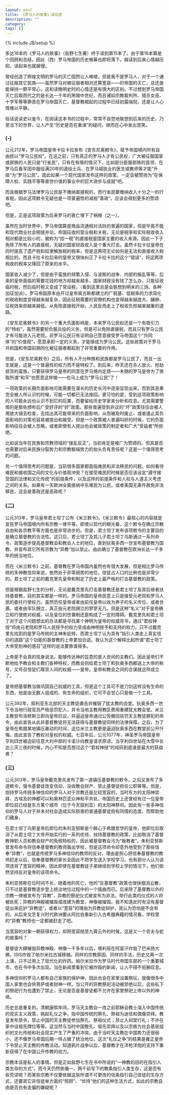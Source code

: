 ```yaml
---
layout: post
title: 《罗马人的故事》读后感
description: ""
category:
tags: []
---
```


{% include JB/setup %}

多达16本的《罗马人的故事》（盐野七生著）终于读到第15本了。由于第16本算是个回顾和总结，因此（西）罗马帝国的历史帷幕也即将落下。越读到后来心情越压抑，读起来也就越慢。

曾经创造了辉煌文明的罗马的灭亡固然让人唏嘘，但是我不是罗马人，对于一个通过征服其它民族——虽然罗马对被征服者相对还算宽容——的帝国的灭亡，总还是能保持一颗平常心，这和读晚明史时的心情还是有很大的区别。不过想到罗马帝国灭亡后取而代之的是长达一千年的黑暗中世纪，而且诸如宗教裁判所、猎杀女巫、十字军等等罪恶在罗马帝国灭亡、基督教崛起的过程中已经初露端倪，还是让人心情难以平静。

俗话说读史以鉴今，在阅读这本书的过程中，常常不自觉地联想到后来的历史、乃至当下的世界，让人产生“历史是否在重演”的疑问，继而在心中发出苦笑。

### (-)

公元212年，罗马帝国皇帝卡拉卡拉发布《安东尼奥敕令》，赋予帝国境内所有自由民以“罗马公民权”。在这之前，只有真正的罗马人才有公民权，广大被征服国家或部族的人民只是“行省民”，只有在有限的情况下，比如部分臣服部族的首领、在罗马后备军团中服役满20年的退役士兵、在罗马城执业的医生或教师等才能“升级”为“罗马公民”。因此如果一个现代国家发布这样的政策，一定会被赞扬为“在保障人权、实践平等等普世价值的事业中的巨大进步与成就”吧。

而且根据罗马法律罗马公民是不缴纳直接税的，而行省民要缴纳收入十分之一的行省税，因此这项敕令无疑也是一项普遍性的减税“善政”，应该会得到更多的赞颂吧。

但是，正是这项政策为后来罗马的衰亡埋下了祸根（之一）。

虽然在当时世界中，罗马帝国算是商品流通相对活跃的普遍的国家，但是毕竟不能和现代商业社会相提并论。帝国征收的营业税和关税，无论是税率和实际税收收入相对都是比较小的，被称为“拾一税”的直接税是国家主要的收入来源。因此一下子免除了所有人的直接税，无疑对国家财政收入是个重大打击。虽然卡拉卡拉皇帝在同时提高了遗产税和奴隶解放税的税率，但是这两项无论如何是无法和直接收入税相比的。而且卡拉卡拉后来的皇帝又很快纠正了卡拉卡拉的这个“错误”，将这两项税收的税率又降回了原来的水平。

国家收入减少了，但是由于蛮族的频繁入侵、与波斯的战争、内部的叛乱等等，后来的皇帝面临的需要花钱的地方却越来越多，国家财政没有钱了怎么办，只能征收临时税，然后临时税又变成了常设税，（看到这里总是会联想到明末的三饷、各种加征加派）。罗马帝国原本由开过皇帝奥古斯都建立的广税基、低税率的力求简化的税收制度变得越来越复杂，因此征税需要的官僚机构也变得越来越庞大、臃肿、征税效率却越来越低。从免除直接税开始，人民反而走上了税收负担越来越重的道路。

《安东尼奥敕令》的另一个重大负面影响是，本来罗马公民权还是一个有吸引力的“特权”，虽然需要担负服兵役的义务，但是可以免除直接税，而且只有罗马公民才有可能进入元老院。非罗马公民只有证明自己愿意接受罗马帝国这个“共同体”的“价值观”，愿意承担一定的义务，才能够成为罗马公民。这些政策对于罗马共和国和帝国前期同化被征服者都起到了非常重要的作用。

但是，《安东尼奥敕令》之后，所有人不分种族和民族都是罗马公民了，而且一出生就是，这是一个普遍性的权力而不是特权了。到后来，昨天还在杀人放火、抢劫掠货的蛮族，只要获得罗马皇帝的同意在罗马境内定居——末期的罗马皇帝为了换取所谓“和平”也愿意这样做——也马上成为“罗马公民”了！

一项政策的长期负面影响可能需要在漫长的历史长河中逐渐显现出来，而到其恶果完全被人所认识的时候，可能一切都已无法挽回。更可怕的是，受到这项政策影响的人可能永远也认识不到它的后果，而要留给历史学家来分析和叹息。尤其需要警惕的是那些颁布后广受好评的“好”政策。那些普遍受到非议的“坏”政策往往会被人用放大镜去检查，去找出其可能带来的负面影响，从而被及时废止、或者遏止其负面影响的对策也容易被提出和接受。但是一个政策被人普遍叫好的时候，它的负面影响往往会被人忽略，或者即使有人提出也会被政策的制定者和广大“受益者”所拒绝。

比如说当年在民族和宗教领域的“拨乱反正”，当初肯定是被广为赞颂的。但其是否也需要对后来民族分裂势力和宗教极端势力的抬头负有责任呢？这是一个值得思考的问题。

另一个值得思考的问题是，当前很多国家都面临难民和非法移民的问题。如何看待难民和接收国之间的文化与价值观冲突？在接受难民的时候是否应该设定“遵守接受国的法律和文化传统”的前提条件，以及这样的前提条件和人权与人道主义考虑之间的关系。如果有一天欧洲全面接纳中东难民为公民，或者美国无条件赦免非法移民，这会是善政还是恶政呢？

### (二)
公元313年，罗马皇帝君士坦丁公布《米兰敕令》。《米兰敕令》最核心的内容就是宣告罗马帝国境内所有宗教一律平等。即使以现代的眼光看，这个敕令在确立宗教自由和各宗教平等方面也是非常进步的。但是，君士坦丁发布该项敕令的主要目的是确立基督教的合法性。这只后，君士坦丁及其儿子君士坦丁乌斯通过一系列命令、政策逐步提高基督教会和教会人士的地位，直到狄奥多西一世宣布基督教为国教，并宣布其它所有宗教为“异教”加以禁止。由此确立了基督教在欧洲长达一千多年的统治地位。

而在《米兰敕令》之前，基督教在罗马帝国内虽然也有很大发展，但是相比罗马传统的多神教信仰来说，依然处于非常弱势的地位，信徒占人口的比例也是非常少的。君士坦丁之前的戴克里先皇帝和制定了历史上最严格的打击基督教的政策。

但是根据盐野七生的分析，无论是戴克里先打击基督教还是君士坦丁及其后继者扶持基督教，目的其实都是一样的。罗马帝国的皇帝民意上只是接受元老院和罗马人民的委托行使权力。虽然历任皇帝或者由前任皇帝以收为养子的名义传位、或者世袭、或者由军队拥立，真正由元老院拥立的寥寥无几，但是这种“名义”对于皇帝确立和行使绝对权威、以及皇位的世袭制还是构成了一定的障碍。戴克里先和君士坦丁对于这个问题想出的办法都是寻找某个神明为皇帝的权威背书，通过“君权神授”将由元老院和罗马人民授予的权力变成由神明授予和支持的权力。只不过戴克里先找到的是罗马传统的主神朱庇特，而君士坦丁认为具有“指引人类走上真实信仰的道路”这个功能的基督教的上帝更加合适。我认为这个解释比起所谓“君士坦丁大帝受到神的感召”这样的说法要靠谱得多。

上帝是不会真的现身说法，能够传达神的旨意的是人世间的主教们。因此皇帝们不断地给予教会和主教们各种特权，而教会则给君士坦丁和狄奥多西都送上大帝的称号，又号召信徒们尊崇人间的权威——皇帝。皇帝和教会之间的合谋就这样成立了。

皇帝把基督教当做巩固自己权威的工具，但是这个工具可不是刀剑这样没有生命的东西，他是由无数人组成的、有生命的组织，它可不会甘心只是做一个工具。

公元392年，叙利亚东北部的天主教徒袭击并摧毁了犹太教的会堂。狄奥多西一世下令当地行政官员严格惩罚犯人，并令当地主教用教区费用重建犹太教会堂。米兰主教安布洛修斯立即向皇帝抗议，并逼迫皇帝通过公告撤回惩罚天主教徒罪犯的命令，由此宣告从此非基督教徒将无法获得与基督教徒同样的法律保障。之后，为了皇帝在希腊某地镇压暴动的时间，这位米兰主教更是逼迫狄奥多西在教堂前公开忏悔，由此宣告了教权对皇权的权威。七百年后，公元1077年，神圣罗马帝国皇帝亨利四世被迫前往意大利中部的卡诺沙向教皇请求原谅。当亨利四世站在大雪中长达三天三夜的时候，内心不知是否想过这个“君权神授”的戏码到底谁是最大的获益者？

### (三)

公元303年，罗马皇帝戴克里先发布了第一道镇压基督教的敕令，之后又发布了多道敕令，强令基督徒改变信仰、没收教会财产、禁止基督徒担任公职等等。但是，抱持罗马传统多神信仰的罗马人对于宗教还是比较宽容的，当时东方的太阳神崇拜、古埃及的神都可以和奥林匹亚众神和平共处，帝国历史上还曾经有过一位皇帝即位前已经是东方某个城市（位于今天叙利亚）的太阳神祭司。因此有一些多神信仰的罗马人对于并未对社会造成实际损害的普通基督徒抱有同情的态度、而帮助他们藏身。

在君士坦丁乌斯皇帝后即位的朱利亚努斯是个醉心于希腊哲学的皇帝，他即位后取消了从君士坦丁大帝开始实行的一系列优待、扶持基督教的政策，比如取消了基督教神职人员和教会财产的免税特权的，因此被基督教会污为“叛教者”。朱利亚努斯曾发布命令将信奉基督教的教师轰出学校，但是这项命令却意外地受到了那些信奉“异教”，也就是传统罗马多神信仰的教师的反对，理由是担心把信奉基督教的教师赶走以后，信奉基督教的家长会因此不把学生送入学校学习。也有部分人认为该项违背了宽容的精神，因此即使在基督教徒子弟继续到学校上学的情况下，他们依然坚持反对皇帝的该项命令。

朱利亚努斯在位时间不长，随着他的死亡，他的“反基督教”政策也很快烟消云散，只不过是基督教逐步登上统治地位过程中的一个插曲而已。后来除了基督教以外的宗教一律被宣布为“异教”，异教的祭祀仪式被宣布为非法，举行此类的仪式的人将被处死；异教的神殿被摧毁或改建为教堂，神像被摧毁。我不知道此时有没有基督徒出来庇护“异教徒”，或者以“宽容”的理由为异教徒辩护，我认为恐怕是不会有的。从后来文艺复兴时代欧洲要从阿拉伯重新引入古希腊典籍的情况看，学校里的“异教”教师也一定都被赶走了吧。

当宽容的对象一朝获得权力，却把宽容抛至九霄云外的时候，这是又一个农夫与蛇的故事吗？

基督徒大肆摧毁异教神殿、神像一千多年以后，塔利班在阿富汗炸毁了巴米扬大佛，ISIS炸毁了帕尔米拉古城移植。同样的宗教原因、同样的手法，历史又再一次上演，只不过用上了现代化的炸药。帕尔米拉作为罗马时代帝国东部的一个重要城市，也在书中多次出现。当在新闻里看到它被炸毁的新闻，让人不得不扼腕叹息。

多神信仰的罗马人都有自己家族的保护神，因此也会在家里设置祭坛，就像很多中国人家里也会供菩萨或者财神一样。当公开的异教祭祀活动被禁绝以后，这些私下的祭祀行为也遭到了禁止，无论是否是基督徒都不允许在家里祭祀上帝以外的神祗。

历史总是重复的。清朝康熙年间，罗马天主教会一改之前耶稣会教士溶入中国传统的现实主义政策，挑起礼仪之争，指中国传统的祭孔、祭祖为迷信和偶像崇拜。教皇发布禁令，禁止中国的天主教徒参加祭孔、祭祖仪式；禁止入祠堂行礼；不许在家中设祖先牌位等等。这当然与当时中国敬孔、祖先崇拜以及以宗族为社会基层组织的文化传统和社会现实产生了严重的冲突。由于当时天主教在中国势力还很弱小，还不像罗马帝国后期一样占据了统治地位，这次“礼仪之争”的结果是雍正皇帝下令禁止天主教的传教活动。知道鸦片战争以后，基督教才在洋枪洋炮的支持下重新获得了在中国公开传教的权力。

宗教本该是私人的事情。但是正如盐野七生在书中所说的“一神教的目的在指引人类生存的方式”。而今天仍然依循一、两千前写下的教条指引人类生存，这是否有些荒谬呢？而某些宗教不仅要依据这些所谓不可更改的信条指引自己信徒的生存方式，还要其它非信徒单方面的“照顾”、“优待”他们的这种生活方式，如此的宗教自由是否也有走偏的嫌疑呢？


